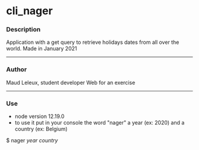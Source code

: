 # cli_nager

### Description
Application with a get query to retrieve holidays dates from all over the world. 
Made in January 2021
 
***
### Author

Maud Leleux, student developer Web for an exercise

***

### Use
- node version 12.19.0
- to use it put in your console the word "nager" a year (ex: 2020) and a country (ex: Belgium)

$  nager *year* *country*

